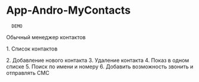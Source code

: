 # App-Andro-MyContacts
      DEMO
Обычный менеджер контактов
<p>1.  Список контактов</p>
2.  Добавление нового контакта
3.  Удаление контакта
4.  Показ в одном списке
5.  Поиск по имени и номеру
6.  Добавить возможность звонить и отправлять СМС 
